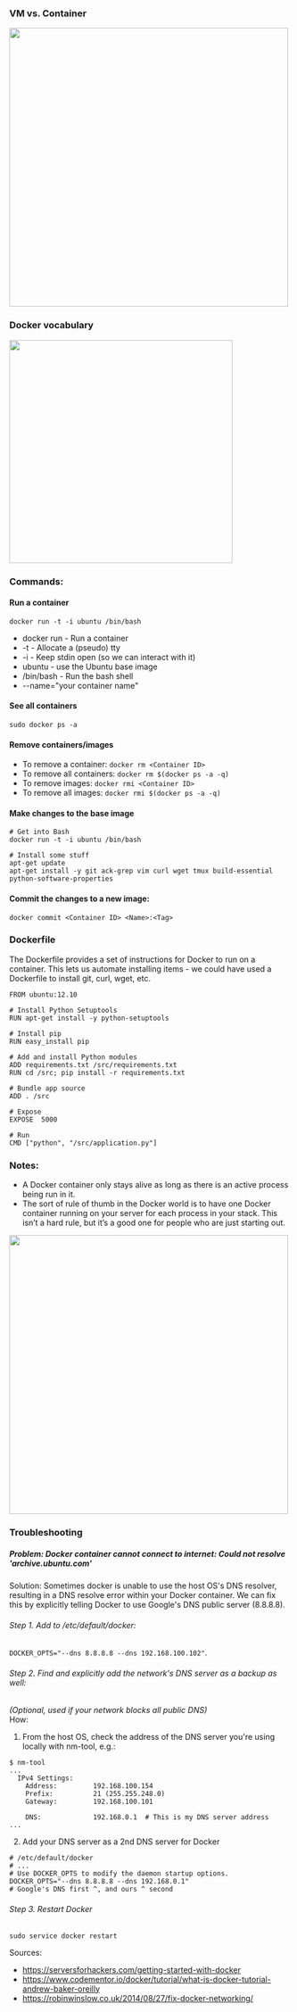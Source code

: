 ### VM vs. Container
<img src="https://s3.amazonaws.com/serversforhackers/difference.png" width="500">

### Docker vocabulary
<img src="https://s3.amazonaws.com/codementor_content/2015-Feb-week1/docker_vs_git.png" width="400">

### Commands:
#### Run a container    
```
docker run -t -i ubuntu /bin/bash
```
* docker run - Run a container
* -t - Allocate a (pseudo) tty
* -i - Keep stdin open (so we can interact with it)
* ubuntu - use the Ubuntu base image
* /bin/bash - Run the bash shell
* --name="your container name"

#### See all containers       

```
sudo docker ps -a
```
#### Remove containers/images 
- To remove a container: `docker rm <Container ID>`   
- To remove all containers: `docker rm $(docker ps -a -q)`   
- To remove images: `docker rmi <Container ID>`
- To remove all images: `docker rmi $(docker ps -a -q)`

#### Make changes to the base image     

```
# Get into Bash
docker run -t -i ubuntu /bin/bash

# Install some stuff
apt-get update
apt-get install -y git ack-grep vim curl wget tmux build-essential python-software-properties
```
#### Commit the changes to a new image:         
```
docker commit <Container ID> <Name>:<Tag>
```

### Dockerfile
The Dockerfile provides a set of instructions for Docker to run on a container. This lets us automate installing items - we could have used a Dockerfile to install git, curl, wget, etc.
```
FROM ubuntu:12.10

# Install Python Setuptools
RUN apt-get install -y python-setuptools

# Install pip
RUN easy_install pip

# Add and install Python modules
ADD requirements.txt /src/requirements.txt
RUN cd /src; pip install -r requirements.txt

# Bundle app source
ADD . /src

# Expose
EXPOSE  5000

# Run
CMD ["python", "/src/application.py"]
```

### Notes:
- A Docker container only stays alive as long as there is an active process being run in it.
- The sort of rule of thumb in the Docker world is to have one Docker container running on your server for each process in your stack. This isn’t a hard rule, but it’s a good one for people who are just starting out.
<img src="https://s3.amazonaws.com/codementor_content/2015-Feb-week1/runningc.png" width="500">

### Troubleshooting
##### Problem: Docker container cannot connect to internet: Could not resolve 'archive.ubuntu.com'
Solution: Sometimes docker is unable to use the host OS's DNS resolver, resulting in a DNS resolve error within your Docker container. We can fix this by explicitly telling Docker to use Google's DNS public server (8.8.8.8).
###### Step 1. Add to /etc/default/docker:   
`DOCKER_OPTS="--dns 8.8.8.8 --dns 192.168.100.102"`.  
###### Step 2. Find and explicitly add the network's DNS server as a backup as well:     
*(Optional, used if your network blocks all public DNS)*  
How: 
1. From the host OS, check the address of the DNS server you're using locally with nm-tool, e.g.:
```
$ nm-tool
...
  IPv4 Settings:
    Address:         192.168.100.154
    Prefix:          21 (255.255.248.0)
    Gateway:         192.168.100.101

    DNS:             192.168.0.1  # This is my DNS server address
...
```
2. Add your DNS server as a 2nd DNS server for Docker
```
# /etc/default/docker
# ...
# Use DOCKER_OPTS to modify the daemon startup options.
DOCKER_OPTS="--dns 8.8.8.8 --dns 192.168.0.1"
# Google's DNS first ^, and ours ^ second
```
###### Step 3. Restart Docker  
`sudo service docker restart`

Sources: 
- https://serversforhackers.com/getting-started-with-docker
- https://www.codementor.io/docker/tutorial/what-is-docker-tutorial-andrew-baker-oreilly
- https://robinwinslow.co.uk/2014/08/27/fix-docker-networking/


